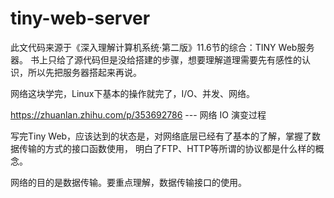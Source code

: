 # tiny-web-server

此文代码来源于《深入理解计算机系统·第二版》11.6节的综合：TINY Web服务器。
书上只给了源代码但是没给搭建的步骤，想要理解道理需要先有感性的认识，所以先把服务器搭起来再说。

网络这块学完，Linux下基本的操作就完了，I/O、并发、网络。

https://zhuanlan.zhihu.com/p/353692786   --- 网络 IO 演变过程

写完Tiny Web，应该达到的状态是，对网络底层已经有了基本的了解，掌握了数据传输的方式的接口函数使用，
明白了FTP、HTTP等所谓的协议都是什么样的概念。

网络的目的是数据传输。要重点理解，数据传输接口的使用。
